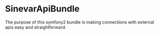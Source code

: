 SinevarApiBundle
================

The purpose of this symfony2 bundle is making connections with external apis easy and straightforward.